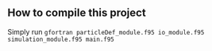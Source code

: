 How to compile this project
---------------------------

Simply run `gfortran particleDef_module.f95
io_module.f95 simulation_module.f95 main.f95`
